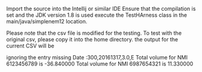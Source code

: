 Import the source into the Intellij or similar IDE
Ensure that the compilation is set and the JDK version 1.8 is used
execute the TestHArness class in the main/java/simplenem12 location. 

Please note that the csv file is modified for the testing. To test with the original csv, please copy it into the home directory.
the output for the current CSV will be 

ignoring the entry missing Date :300,20161317,3.0,E
Total volume for NMI 6123456789 is -36.840000
Total volume for NMI 6987654321 is 11.330000
